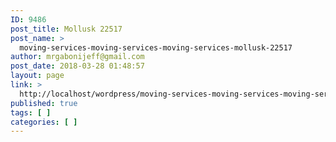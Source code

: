 ```yaml
---
ID: 9486
post_title: Mollusk 22517
post_name: >
  moving-services-moving-services-moving-services-mollusk-22517
author: mrgabonijeff@gmail.com
post_date: 2018-03-28 01:48:57
layout: page
link: >
  http://localhost/wordpress/moving-services-moving-services-moving-services-mollusk-22517/
published: true
tags: [ ]
categories: [ ]
---
```

